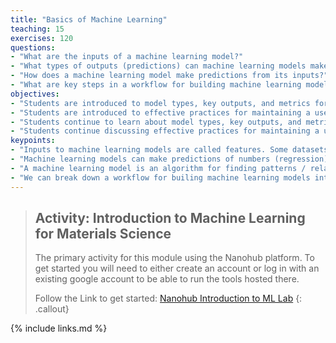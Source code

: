 ```yaml
---
title: "Basics of Machine Learning"
teaching: 15
exercises: 120
questions:
- "What are the inputs of a machine learning model?"
- "What types of outputs (predictions) can machine learning models make?"
- "How does a machine learning model make predictions from its inputs?"
- "What are key steps in a workflow for building machine learning models?"
objectives:
- "Students are introduced to model types, key outputs, and metrics for assessing performance"
- "Students are introduced to effective practices for maintaining a useful record of research"
- "Students continue to learn about model types, key outputs, and metrics for assessing performance"
- "Students continue discussing effective practices for maintaining a useful record of research"
keypoints:
- "Inputs to machine learning models are called features. Some datasets may come with features, other times they need to be generated using knowledge of the specific data."
- "Machine learning models can make predictions of numbers (regression), or classes (classification). There are different types of models more suited to different tasks."
- "A machine learning model is an algorithm for finding patterns / relationships between the input features and an output."
- "We can break down a workflow for builing machine learning models into key steps: feature generation, Feature Engineering, Model Assessment, Model Optimization, and Model Predictions"
---
```



> ## Activity: Introduction to Machine Learning for Materials Science
> 
> The primary activity for this module using the Nanohub platform. 
> To get started you will need to either create an account or log in with an existing google account to be able to run the tools hosted there.  
>  
> Follow the Link to get started: [Nanohub Introduction to ML Lab](https://nanohub.org/tools/intromllab/)
{: .callout}



{% include links.md %}


